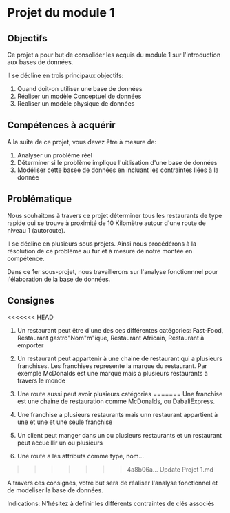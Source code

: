 # Projet du module 1


## Objectifs 

Ce projet a pour but de consolider les acquis du module 1 sur l'introduction aux bases de données. 

Il se décline en trois principaux objectifs: 

1. Quand doit-on utiliser une base de données
2. Réaliser un modèle Conceptuel de données
3. Réaliser un modèle physique de données


## Compétences à acquérir 

A la suite de ce projet, vous devez être à mesure de: 

1. Analyser un problème réel
2. Déterminer si le problème implique l'uitlisation d'une base de données
3. Modéliser cette basee de données en incluant les contraintes liées à la donnée




## Problématique

Nous souhaitons à travers ce projet déterminer tous les restaurants de type rapide qui se trouve à proximité de 10 Kilomètre autour d'une route de niveau 1 (autoroute). 

Il se décline en plusieurs sous projets. Ainsi nous procédérons à la résolution de ce problème au fur et à mesure de notre montée en compétence. 

Dans ce 1er sous-projet, nous travaillerons sur l'analyse fonctionnnel pour l'élaboration de la base de données. 


## Consignes 

<<<<<<< HEAD
1. Un restaurant peut être d'une des ces différentes catégories: Fast-Food, Restaurant gastro"Nom"m"ique, Restaurant Africain, Restaurant à emporter
2. Un restaurant peut appartenir à une chaine de restaurant qui a plusieurs franchises. Les franchises represente la marque du restaurant. Par exemple McDonalds est une marque mais a plusieurs restaurants à travers le monde
3. Une route aussi peut avoir plusieurs catégories
=======
Une franchise est une chaine de restauration comme McDonalds, ou DabaliExpress.

1. Une franchise a plusieurs restaurants mais unn restaurant appartient à une et une et une seule franchise
2. Un client peut manger dans un ou plusieurs restaurants et un restaurant peut accueillir un ou plusieurs 
3. Une route a les attributs comme type, nom... 
>>>>>>> 4a8b06a... Update Projet 1.md

A travers ces consignes, votre but sera de réaliser l'analyse fonctionnel et de modeliser la base de données. 

Indications: N'hésitez à definir les différents contraintes de clés associés
